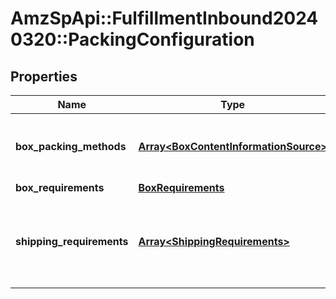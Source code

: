 # AmzSpApi::FulfillmentInbound20240320::PackingConfiguration

## Properties
Name | Type | Description | Notes
------------ | ------------- | ------------- | -------------
**box_packing_methods** | [**Array&lt;BoxContentInformationSource&gt;**](BoxContentInformationSource.md) | The box content information sources that are allowed. | [optional] 
**box_requirements** | [**BoxRequirements**](BoxRequirements.md) |  | [optional] 
**shipping_requirements** | [**Array&lt;ShippingRequirements&gt;**](ShippingRequirements.md) | A list of supported shipping requirements for this packing configuration. | [optional] 

